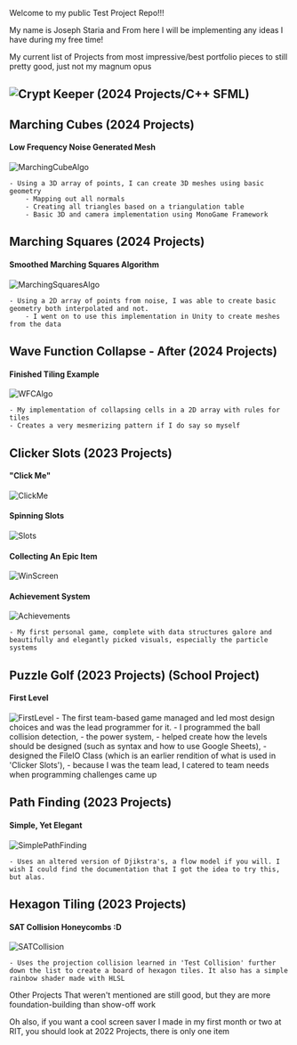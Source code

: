 Welcome to my public Test Project Repo!!!

My name is Joseph Staria and From here I will be implementing any ideas I have during my free time!

My current list of Projects from most impressive/best portfolio pieces to still pretty good, just not my magnum opus



## ![Crypt Keeper (2024 Projects/C++ SFML)](https://github.com/Jstaria/TestProjects/tree/main/2024%20Projects/C%2B%2B%20SFML/SFML_Projects#readme)

## Marching Cubes (2024 Projects)

#### Low Frequency Noise Generated Mesh
![MarchingCubeAlgo](https://i.imgur.com/CQ7iPDX.png)

    - Using a 3D array of points, I can create 3D meshes using basic geometry
        - Mapping out all normals
        - Creating all triangles based on a triangulation table
        - Basic 3D and camera implementation using MonoGame Framework

## Marching Squares (2024 Projects)

#### Smoothed Marching Squares Algorithm
![MarchingSquaresAlgo](https://i.imgur.com/hbw8Z1x.png)

    - Using a 2D array of points from noise, I was able to create basic geometry both interpolated and not.
        - I went on to use this implementation in Unity to create meshes from the data

## Wave Function Collapse - After (2024 Projects)

#### Finished Tiling Example
![WFCAlgo](https://i.imgur.com/F2TGVsV.png)

    - My implementation of collapsing cells in a 2D array with rules for tiles
    - Creates a very mesmerizing pattern if I do say so myself

## Clicker Slots (2023 Projects)

#### "Click Me"
![ClickMe](https://i.imgur.com/98U7kyb.png)

#### Spinning Slots
![Slots](https://i.imgur.com/qj04vsH.png)

#### Collecting An Epic Item
![WinScreen](https://i.imgur.com/SlP1ET9.png)

#### Achievement System
![Achievements](https://i.imgur.com/V2B0XYp.png)

    - My first personal game, complete with data structures galore and beautifully and elegantly picked visuals, especially the particle systems

## Puzzle Golf (2023 Projects) (School Project)

#### First Level
![FirstLevel](https://i.imgur.com/joA508Y.png)
    - The first team-based game managed and led most design choices and was the lead programmer for it.
        - I programmed the ball collision detection, 
        - the power system, 
        - helped create how the levels should be designed (such as syntax and how to use Google Sheets), 
        - designed the FileIO Class (which is an earlier rendition of what is used in 'Clicker Slots'),
    - because I was the team lead, I catered to team needs when programming challenges came up

## Path Finding (2023 Projects)

#### Simple, Yet Elegant
![SimplePathFinding](https://i.imgur.com/AOHPeWZ.png)

    - Uses an altered version of Djikstra's, a flow model if you will. I wish I could find the documentation that I got the idea to try this, but alas.

## Hexagon Tiling (2023 Projects)

#### SAT Collision Honeycombs :D
![SATCollision](https://i.imgur.com/bbAHRQC.png)

    - Uses the projection collision learned in 'Test Collision' further down the list to create a board of hexagon tiles. It also has a simple rainbow shader made with HLSL

Other Projects That weren't mentioned are still good, but they are more foundation-building than show-off work

Oh also, if you want a cool screen saver I made in my first month or two at RIT, you should look at 2022 Projects, there is only one item
